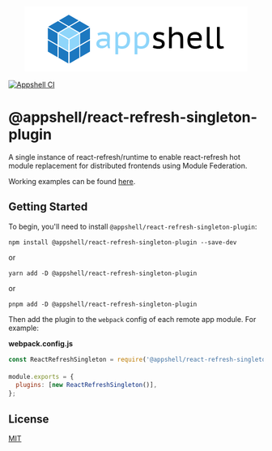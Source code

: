 <div align="center">
  <a href="https://github.com/navaris/appshell">
    <picture>
      <source media="(prefers-color-scheme: dark)" srcset="https://github.com/navaris/appshell/blob/main/assets/branding/appshell-logo-white_2x.png">
      <img alt="appshell" src="https://github.com/navaris/appshell/blob/main/assets/branding/appshell-logo_2x.png">
    </picture>
  </a>
</div>

[![Appshell CI](https://github.com/navaris/appshell/actions/workflows/pipeline.yml/badge.svg)](https://github.com/navaris/appshell/actions/workflows/pipeline.yml)

# @appshell/react-refresh-singleton-plugin

A single instance of react-refresh/runtime to enable react-refresh hot module replacement for distributed frontends using Module Federation.

Working examples can be found [here](https://github.com/navaris/appshell/tree/main/examples).

## Getting Started

To begin, you'll need to install `@appshell/react-refresh-singleton-plugin`:

```console
npm install @appshell/react-refresh-singleton-plugin --save-dev
```

or

```console
yarn add -D @appshell/react-refresh-singleton-plugin
```

or

```console
pnpm add -D @appshell/react-refresh-singleton-plugin
```

Then add the plugin to the `webpack` config of each remote app module. For example:

**webpack.config.js**

```js
const ReactRefreshSingleton = require('@appshell/react-refresh-singleton-plugin');

module.exports = {
  plugins: [new ReactRefreshSingleton()],
};
```

## License

[MIT](./LICENSE)
